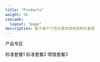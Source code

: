 ```yaml
---
title: "Products"
weight: 50
cascade: 
  layout: "page"
description: 基于客户个性化需求提供定制化套餐
---
```

产品专区

标准套餐1
标准套餐2
增值套餐3
